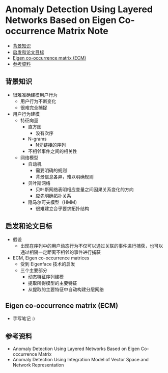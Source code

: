 # Anomaly Detection Using Layered Networks Based on Eigen Co-occurrence Matrix Note

<!-- TOC -->

- [背景知识](#背景知识)
- [启发和论文目标](#启发和论文目标)
- [Eigen co-occurrence matrix (ECM)](#eigen-co-occurrence-matrix-ecm)
- [参考资料](#参考资料)

<!-- /TOC -->

## 背景知识

* 很难准确建模用户行为
    * 用户行为不断变化
    * 很难完全捕捉
* 用户行为建模
    * 特征向量
        * 直方图
            * 没有次序
        * N-grams
            * N元链接的序列
        * 不相邻事件之间的相关性
    * 网络模型
        * 自动机
            * 需要明确的规则
            * 背景信息各异，难以明确规则
        * 贝叶斯网络
            * 贝叶斯网络表明相应变量之间因果关系变化的方向
            * 应先明确拓扑关系
        * 隐马尔可夫模型（HMM）
            * 很难建立合乎要求拓扑结构

## 启发和论文目标

* 假设
    * 出现在序列中的用户动态行为不仅可以通过关联的事件进行捕获，也可以通过相隔一定距离不相邻的事件进行捕获
* ECM, Eigen co-occurrence matrices
    * 受到 Eigenface 技术的启发
    * 三个主要部分
        * 动态特征序列建模
        * 提取所得模型的主要特征
        * 从提取的主要特征中自动构建分层网络

## Eigen co-occurrence matrix (ECM)

* 手写笔记 :)

## 参考资料

* Anomaly Detection Using Layered Networks Based on Eigen Co-occurrence Matrix
* Anomaly Detection Using Integration Model of Vector Space and Network Representation
